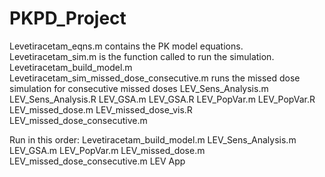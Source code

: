 # PKPD_Project

Levetiracetam_eqns.m contains the PK model equations.
Levetiracetam_sim.m is the function called to run the simulation.
Levetiracetam_build_model.m 
Levetiracetam_sim_missed_dose_consecutive.m runs the missed dose simulation for consecutive missed doses
LEV_Sens_Analysis.m
LEV_Sens_Analysis.R
LEV_GSA.m
LEV_GSA.R
LEV_PopVar.m
LEV_PopVar.R
LEV_missed_dose.m
LEV_missed_dose_vis.R
LEV_missed_dose_consecutive.m 

Run in this order:
Levetiracetam_build_model.m
LEV_Sens_Analysis.m
LEV_GSA.m
LEV_PopVar.m
LEV_missed_dose.m
LEV_missed_dose_consecutive.m
LEV App
